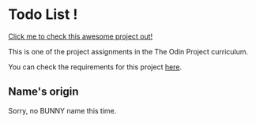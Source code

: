# Todo List !

[Click me to check this awesome project out!](https://huangphoux.github.io/odin-todo_list/)

This is one of the project assignments in the The Odin Project curriculum.

You can check the requirements for this project [here](https://www.theodinproject.com/lessons/node-path-javascript-todo-list).

## Name's origin

Sorry, no BUNNY name this time.
